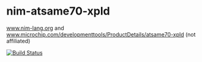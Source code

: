 # nim-atsame70-xpld
www.nim-lang.org and www.microchip.com/developmenttools/ProductDetails/atsame70-xpld (not affiliated)

[![Build Status](https://semaphoreci.com/api/v1/markprocess/nim-atsame70-xpld/branches/master/badge.svg)](https://semaphoreci.com/markprocess/nim-atsame70-xpld)
